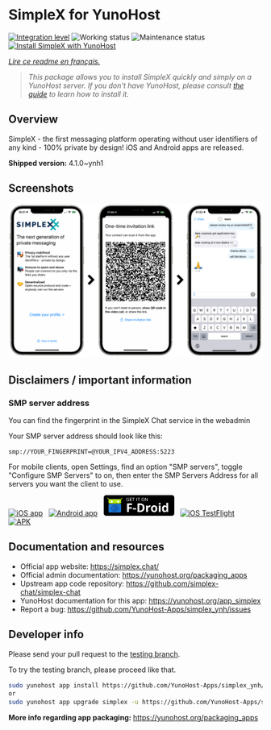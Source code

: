 <!--
N.B.: This README was automatically generated by https://github.com/YunoHost/apps/tree/master/tools/README-generator
It shall NOT be edited by hand.
-->

# SimpleX for YunoHost

[![Integration level](https://dash.yunohost.org/integration/simplex.svg)](https://dash.yunohost.org/appci/app/simplex) ![Working status](https://ci-apps.yunohost.org/ci/badges/simplex.status.svg) ![Maintenance status](https://ci-apps.yunohost.org/ci/badges/simplex.maintain.svg)  
[![Install SimpleX with YunoHost](https://install-app.yunohost.org/install-with-yunohost.svg)](https://install-app.yunohost.org/?app=simplex)

*[Lire ce readme en français.](./README_fr.md)*

> *This package allows you to install SimpleX quickly and simply on a YunoHost server.
If you don't have YunoHost, please consult [the guide](https://yunohost.org/#/install) to learn how to install it.*

## Overview

SimpleX - the first messaging platform operating without user identifiers of any kind - 100% private by design! iOS and Android apps are released.

**Shipped version:** 4.1.0~ynh1

## Screenshots

![Screenshot of SimpleX](./doc/screenshots/conversation.png)

## Disclaimers / important information

### SMP server address

You can find the fingerprint in the SimpleX Chat service in the webadmin

Your SMP server address should look like this:

```
smp://YOUR_FINGERPRINT=@YOUR_IPV4_ADDRESS:5223
```

For mobile clients, open Settings, find an option "SMP servers", toggle "Configure SMP Servers" to on, then enter the SMP Servers Address for all servers you want the client to use.

[<img src="https://github.com/simplex-chat/.github/blob/master/profile/images/apple_store.svg" alt="iOS app" height="42">](https://apps.apple.com/us/app/simplex-chat/id1605771084)
&nbsp;
[![Android app](https://github.com/simplex-chat/.github/blob/master/profile/images/google_play.svg)](https://play.google.com/store/apps/details?id=chat.simplex.app)
&nbsp;
[<img src="https://github.com/simplex-chat/.github/blob/master/profile/images/f_droid.svg" alt="F-Droid" height="41">](https://app.simplex.chat)
&nbsp;
[<img src="https://github.com/simplex-chat/.github/blob/master/profile/images/testflight.png" alt="iOS TestFlight" height="41">](https://testflight.apple.com/join/DWuT2LQu)
&nbsp;
[<img src="https://github.com/simplex-chat/.github/blob/master/profile/images/apk_icon.png" alt="APK" height="41">](https://github.com/simplex-chat/simplex-chat/releases/latest/download/simplex.apk)

## Documentation and resources

* Official app website: <https://simplex.chat/>
* Official admin documentation: <https://yunohost.org/packaging_apps>
* Upstream app code repository: <https://github.com/simplex-chat/simplex-chat>
* YunoHost documentation for this app: <https://yunohost.org/app_simplex>
* Report a bug: <https://github.com/YunoHost-Apps/simplex_ynh/issues>

## Developer info

Please send your pull request to the [testing branch](https://github.com/YunoHost-Apps/simplex_ynh/tree/testing).

To try the testing branch, please proceed like that.

``` bash
sudo yunohost app install https://github.com/YunoHost-Apps/simplex_ynh/tree/testing --debug
or
sudo yunohost app upgrade simplex -u https://github.com/YunoHost-Apps/simplex_ynh/tree/testing --debug
```

**More info regarding app packaging:** <https://yunohost.org/packaging_apps>
